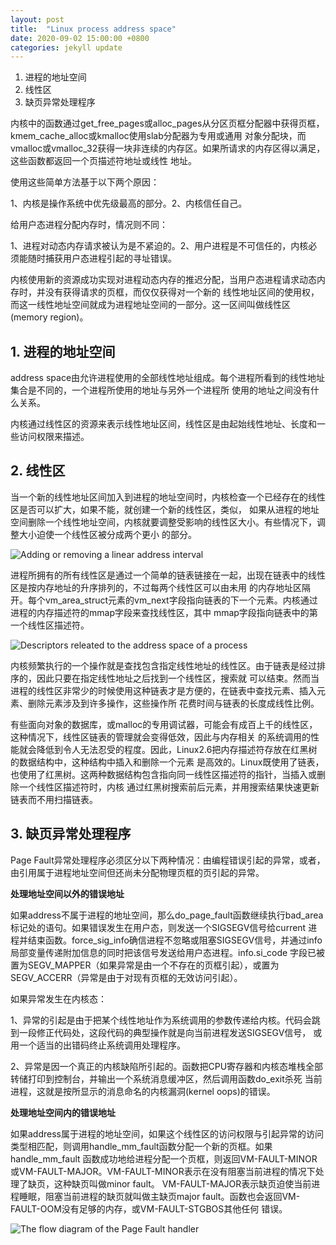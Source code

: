 ```yaml
---
layout: post
title:  "Linux process address space"
date: 2020-09-02 15:00:00 +0800
categories: jekyll update
---
```


1. 进程的地址空间
2. 线性区
3. 缺页异常处理程序


内核中的函数通过get_free_pages或alloc_pages从分区页框分配器中获得页框，kmem_cache_alloc或kmalloc使用slab分配器为专用或通用
对象分配块，而vmalloc或vmalloc_32获得一块非连续的内存区。如果所请求的内存区得以满足，这些函数都返回一个页描述符地址或线性
地址。

使用这些简单方法基于以下两个原因：

1、内核是操作系统中优先级最高的部分。2、内核信任自己。


给用户态进程分配内存时，情况则不同：

1、进程对动态内存请求被认为是不紧迫的。2、用户进程是不可信任的，内核必须能随时捕获用户态进程引起的寻址错误。

内核使用新的资源成功实现对进程动态内存的推迟分配，当用户态进程请求动态内存时，并没有获得请求的页框，而仅仅获得对一个新的
线性地址区间的使用权，而这一线性地址空间就成为进程地址空间的一部分。这一区间叫做线性区(memory region)。

## 1. 进程的地址空间

address space由允许进程使用的全部线性地址组成。每个进程所看到的线性地址集合是不同的，一个进程所使用的地址与另外一个进程所
使用的地址之间没有什么关系。

内核通过线性区的资源来表示线性地址区间，线性区是由起始线性地址、长度和一些访问权限来描述。


## 2. 线性区

当一个新的线性地址区间加入到进程的地址空间时，内核检查一个已经存在的线性区是否可以扩大，如果不能，就创建一个新的线性区，类似，
如果从进程的地址空间删除一个线性地址空间，内核就要调整受影响的线性区大小。有些情况下，调整大小迫使一个线性区被分成两个更小
的部分。

![Adding or removing a linear address interval](https://williammuji.github.io/images/adding-removing-linear-address-interval.jpg)

进程所拥有的所有线性区是通过一个简单的链表链接在一起，出现在链表中的线性区是按内存地址的升序排列的，不过每两个线性区可以由未用
的内存地址区隔开。每个vm_area_struct元素的vm_next字段指向链表的下一个元素。内核通过进程的内存描述符的mmap字段来查找线性区，其中
mmap字段指向链表中的第一个线性区描述符。

![Descriptors releated to the address space of a process](https://williammuji.github.io/images/descriptors-process-address-space.jpg)

内核频繁执行的一个操作就是查找包含指定线性地址的线性区。由于链表是经过排序的，因此只要在指定线性地址之后找到一个线性区，搜索就
可以结束。然而当进程的线性区非常少的时候使用这种链表才是方便的，在链表中查找元素、插入元素、删除元素涉及到许多操作，这些操作所
花费时间与链表的长度成线性比例。

有些面向对象的数据库，或malloc的专用调试器，可能会有成百上千的线性区，这种情况下，线性区链表的管理就会变得低效，因此与内存相关
的系统调用的性能就会降低到令人无法忍受的程度。因此，Linux2.6把内存描述符存放在红黑树的数据结构中，这种结构中插入和删除一个元素
是高效的。Linux既使用了链表，也使用了红黑树。这两种数据结构包含指向同一线性区描述符的指针，当插入或删除一个线性区描述符时，内核
通过红黑树搜索前后元素，并用搜索结果快速更新链表而不用扫描链表。


## 3. 缺页异常处理程序

Page Fault异常处理程序必须区分以下两种情况：由编程错误引起的异常，或者，由引用属于进程地址空间但还尚未分配物理页框的页引起的异常。

**处理地址空间以外的错误地址**

如果address不属于进程的地址空间，那么do_page_fault函数继续执行bad_area标记处的语句。如果错误发生在用户态，则发送一个SIGSEGV信号给current
进程并结束函数。force_sig_info确信进程不忽略或阻塞SIGSEGV信号，并通过info局部变量传递附加信息的同时把该信号发送给用户态进程。info.si_code
字段已被置为SEGV_MAPPER（如果异常是由一个不存在的页框引起），或置为SEGV_ACCERR（异常是由于对现有页框的无效访问引起）。

如果异常发生在内核态：

1、异常的引起是由于把某个线性地址作为系统调用的参数传递给内核。代码会跳到一段修正代码处，这段代码的典型操作就是向当前进程发送SIGSEGV信号，
或用一个适当的出错码终止系统调用处理程序。

2、异常是因一个真正的内核缺陷所引起的。函数把CPU寄存器和内核态堆栈全部转储打印到控制台，并输出一个系统消息缓冲区，然后调用函数do_exit杀死
当前进程，这就是按所显示的消息命名的内核漏洞(kernel oops)的错误。

**处理地址空间内的错误地址**

如果address属于进程的地址空间，如果这个线性区的访问权限与引起异常的访问类型相匹配，则调用handle_mm_fault函数分配一个新的页框。如果handle_mm_fault
函数成功地给进程分配一个页框，则返回VM-FAULT-MINOR或VM-FAULT-MAJOR。VM-FAULT-MINOR表示在没有阻塞当前进程的情况下处理了缺页，这种缺页叫做minor fault。
VM-FAULT-MAJOR表示缺页迫使当前进程睡眠，阻塞当前进程的缺页就叫做主缺页major fault。函数也会返回VM-FAULT-OOM没有足够的内存，或VM-FAULT-STGBOS其他任何
错误。



![The flow diagram of the Page Fault handler](https://williammuji.github.io/images/page-fault-handler.jpg)
